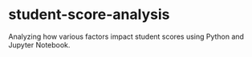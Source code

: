 # student-score-analysis
Analyzing how various factors impact student scores using Python and Jupyter Notebook.
